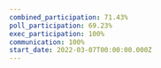 ```yaml
---
combined_participation: 71.43%
poll_participation: 69.23%
exec_participation: 100%
communication: 100%
start_date: 2022-03-07T00:00:00.000Z
---
```

